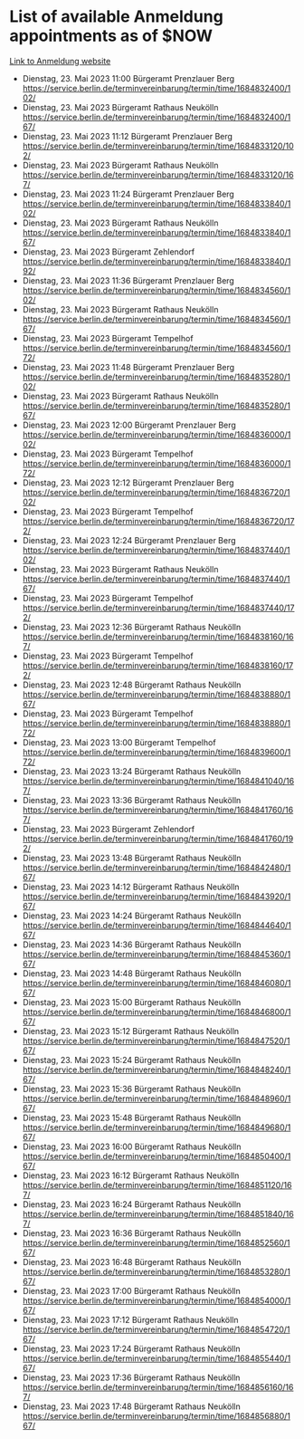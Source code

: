# List of available Anmeldung appointments as of $NOW
[Link to Anmeldung website](https://service.berlin.de/terminvereinbarung/termin/tag.php?termin=1&anliegen[]=120686&dienstleisterlist=122210,122217,327316,122219,327312,122227,327314,122231,327346,122243,327348,122254,122252,329742,122260,329745,122262,329748,122271,327278,122273,327274,122277,327276,330436,122280,327294,122282,327290,122284,327292,122291,327270,122285,327266,122286,327264,122296,327268,150230,329760,122297,327286,122294,327284,122312,329763,122314,329775,122304,327330,122311,327334,122309,327332,317869,122281,327352,122279,329772,122283,122276,327324,122274,327326,122267,329766,122246,327318,122251,327320,122257,327322,122208,327298,122226,327300&herkunft=http%3A%2F%2Fservice.berlin.de%2Fdienstleistung%2F120686%2F)
- Dienstag, 23. Mai 2023 11:00 Bürgeramt Prenzlauer Berg https://service.berlin.de/terminvereinbarung/termin/time/1684832400/102/
- Dienstag, 23. Mai 2023  Bürgeramt Rathaus Neukölln https://service.berlin.de/terminvereinbarung/termin/time/1684832400/167/
- Dienstag, 23. Mai 2023 11:12 Bürgeramt Prenzlauer Berg https://service.berlin.de/terminvereinbarung/termin/time/1684833120/102/
- Dienstag, 23. Mai 2023  Bürgeramt Rathaus Neukölln https://service.berlin.de/terminvereinbarung/termin/time/1684833120/167/
- Dienstag, 23. Mai 2023 11:24 Bürgeramt Prenzlauer Berg https://service.berlin.de/terminvereinbarung/termin/time/1684833840/102/
- Dienstag, 23. Mai 2023  Bürgeramt Rathaus Neukölln https://service.berlin.de/terminvereinbarung/termin/time/1684833840/167/
- Dienstag, 23. Mai 2023  Bürgeramt Zehlendorf https://service.berlin.de/terminvereinbarung/termin/time/1684833840/192/
- Dienstag, 23. Mai 2023 11:36 Bürgeramt Prenzlauer Berg https://service.berlin.de/terminvereinbarung/termin/time/1684834560/102/
- Dienstag, 23. Mai 2023  Bürgeramt Rathaus Neukölln https://service.berlin.de/terminvereinbarung/termin/time/1684834560/167/
- Dienstag, 23. Mai 2023  Bürgeramt Tempelhof https://service.berlin.de/terminvereinbarung/termin/time/1684834560/172/
- Dienstag, 23. Mai 2023 11:48 Bürgeramt Prenzlauer Berg https://service.berlin.de/terminvereinbarung/termin/time/1684835280/102/
- Dienstag, 23. Mai 2023  Bürgeramt Rathaus Neukölln https://service.berlin.de/terminvereinbarung/termin/time/1684835280/167/
- Dienstag, 23. Mai 2023 12:00 Bürgeramt Prenzlauer Berg https://service.berlin.de/terminvereinbarung/termin/time/1684836000/102/
- Dienstag, 23. Mai 2023  Bürgeramt Tempelhof https://service.berlin.de/terminvereinbarung/termin/time/1684836000/172/
- Dienstag, 23. Mai 2023 12:12 Bürgeramt Prenzlauer Berg https://service.berlin.de/terminvereinbarung/termin/time/1684836720/102/
- Dienstag, 23. Mai 2023  Bürgeramt Tempelhof https://service.berlin.de/terminvereinbarung/termin/time/1684836720/172/
- Dienstag, 23. Mai 2023 12:24 Bürgeramt Prenzlauer Berg https://service.berlin.de/terminvereinbarung/termin/time/1684837440/102/
- Dienstag, 23. Mai 2023  Bürgeramt Rathaus Neukölln https://service.berlin.de/terminvereinbarung/termin/time/1684837440/167/
- Dienstag, 23. Mai 2023  Bürgeramt Tempelhof https://service.berlin.de/terminvereinbarung/termin/time/1684837440/172/
- Dienstag, 23. Mai 2023 12:36 Bürgeramt Rathaus Neukölln https://service.berlin.de/terminvereinbarung/termin/time/1684838160/167/
- Dienstag, 23. Mai 2023  Bürgeramt Tempelhof https://service.berlin.de/terminvereinbarung/termin/time/1684838160/172/
- Dienstag, 23. Mai 2023 12:48 Bürgeramt Rathaus Neukölln https://service.berlin.de/terminvereinbarung/termin/time/1684838880/167/
- Dienstag, 23. Mai 2023  Bürgeramt Tempelhof https://service.berlin.de/terminvereinbarung/termin/time/1684838880/172/
- Dienstag, 23. Mai 2023 13:00 Bürgeramt Tempelhof https://service.berlin.de/terminvereinbarung/termin/time/1684839600/172/
- Dienstag, 23. Mai 2023 13:24 Bürgeramt Rathaus Neukölln https://service.berlin.de/terminvereinbarung/termin/time/1684841040/167/
- Dienstag, 23. Mai 2023 13:36 Bürgeramt Rathaus Neukölln https://service.berlin.de/terminvereinbarung/termin/time/1684841760/167/
- Dienstag, 23. Mai 2023  Bürgeramt Zehlendorf https://service.berlin.de/terminvereinbarung/termin/time/1684841760/192/
- Dienstag, 23. Mai 2023 13:48 Bürgeramt Rathaus Neukölln https://service.berlin.de/terminvereinbarung/termin/time/1684842480/167/
- Dienstag, 23. Mai 2023 14:12 Bürgeramt Rathaus Neukölln https://service.berlin.de/terminvereinbarung/termin/time/1684843920/167/
- Dienstag, 23. Mai 2023 14:24 Bürgeramt Rathaus Neukölln https://service.berlin.de/terminvereinbarung/termin/time/1684844640/167/
- Dienstag, 23. Mai 2023 14:36 Bürgeramt Rathaus Neukölln https://service.berlin.de/terminvereinbarung/termin/time/1684845360/167/
- Dienstag, 23. Mai 2023 14:48 Bürgeramt Rathaus Neukölln https://service.berlin.de/terminvereinbarung/termin/time/1684846080/167/
- Dienstag, 23. Mai 2023 15:00 Bürgeramt Rathaus Neukölln https://service.berlin.de/terminvereinbarung/termin/time/1684846800/167/
- Dienstag, 23. Mai 2023 15:12 Bürgeramt Rathaus Neukölln https://service.berlin.de/terminvereinbarung/termin/time/1684847520/167/
- Dienstag, 23. Mai 2023 15:24 Bürgeramt Rathaus Neukölln https://service.berlin.de/terminvereinbarung/termin/time/1684848240/167/
- Dienstag, 23. Mai 2023 15:36 Bürgeramt Rathaus Neukölln https://service.berlin.de/terminvereinbarung/termin/time/1684848960/167/
- Dienstag, 23. Mai 2023 15:48 Bürgeramt Rathaus Neukölln https://service.berlin.de/terminvereinbarung/termin/time/1684849680/167/
- Dienstag, 23. Mai 2023 16:00 Bürgeramt Rathaus Neukölln https://service.berlin.de/terminvereinbarung/termin/time/1684850400/167/
- Dienstag, 23. Mai 2023 16:12 Bürgeramt Rathaus Neukölln https://service.berlin.de/terminvereinbarung/termin/time/1684851120/167/
- Dienstag, 23. Mai 2023 16:24 Bürgeramt Rathaus Neukölln https://service.berlin.de/terminvereinbarung/termin/time/1684851840/167/
- Dienstag, 23. Mai 2023 16:36 Bürgeramt Rathaus Neukölln https://service.berlin.de/terminvereinbarung/termin/time/1684852560/167/
- Dienstag, 23. Mai 2023 16:48 Bürgeramt Rathaus Neukölln https://service.berlin.de/terminvereinbarung/termin/time/1684853280/167/
- Dienstag, 23. Mai 2023 17:00 Bürgeramt Rathaus Neukölln https://service.berlin.de/terminvereinbarung/termin/time/1684854000/167/
- Dienstag, 23. Mai 2023 17:12 Bürgeramt Rathaus Neukölln https://service.berlin.de/terminvereinbarung/termin/time/1684854720/167/
- Dienstag, 23. Mai 2023 17:24 Bürgeramt Rathaus Neukölln https://service.berlin.de/terminvereinbarung/termin/time/1684855440/167/
- Dienstag, 23. Mai 2023 17:36 Bürgeramt Rathaus Neukölln https://service.berlin.de/terminvereinbarung/termin/time/1684856160/167/
- Dienstag, 23. Mai 2023 17:48 Bürgeramt Rathaus Neukölln https://service.berlin.de/terminvereinbarung/termin/time/1684856880/167/
